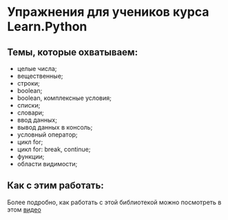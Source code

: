 Упражнения для учеников курса Learn.Python
==========================================


Темы, которые охватываем:
---------------------------------

- целые числа;
- вещественные;
- строки;
- boolean;
- boolean, комплексные условия;
- списки;
- словари;
- ввод данных;
- вывод данных в консоль;
- условный оператор;
- цикл for;
- цикл for: break, continue;
- функции;
- области видимости;


Как с этим работать:
---------------------------------
Более подробно, как работать с этой библиотекой можно посмотреть в этом [видео](https://www.youtube.com/watch?v=vAwyy2CoMAc&feature=youtu.be)